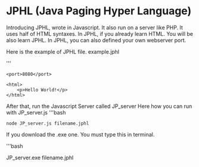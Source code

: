 # JPHL (Java Paging Hyper Language)

Introducing JPHL, wrote in Javascript. It also run on a server like PHP.
It uses half of HTML syntaxes.
In JPHL, if you already learn HTML. You will be also learn JPHL.
In JPHL, you can also defined your own webserver port.

Here is the example of JPHL file.
example.jphl

'''

    <port>8080</port>

    <html>
        <p>Hello World!</p>
    </html>

After that, run the Javascript Server called JP_server
Here how you can run with JP_server.js
'''bash

    node JP_server.js filename.jphl

If you download the .exe one. You must type this in terminal.

'''bash

JP_server.exe filename.jphl


